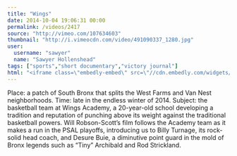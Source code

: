 ```yaml
---
title: "Wings"
date: 2014-10-04 19:06:31 00:00
permalink: /videos/2417
source: "http://vimeo.com/107634603"
thumbnail: "http://i.vimeocdn.com/video/491090337_1280.jpg"
user:
  username: "sawyer"
  name: "Sawyer Hollenshead"
tags: ["sports","short documentary","victory journal"]
html: "<iframe class=\"embedly-embed\" src=\"//cdn.embedly.com/widgets/media.html?src=http%3A%2F%2Fplayer.vimeo.com%2Fvideo%2F107634603&wmode=transparent&src_secure=1&url=http%3A%2F%2Fvimeo.com%2F107634603&image=http%3A%2F%2Fi.vimeocdn.com%2Fvideo%2F491090337_1280.jpg&key=daaebf4d9cdd46779200162d0ca86e20&type=text%2Fhtml&schema=vimeo\" width=\"1280\" height=\"720\" scrolling=\"no\" frameborder=\"0\" allowfullscreen></iframe>"
---
```


Place: a patch of South Bronx that splits the West Farms and Van Nest neighborhoods. Time: late in the endless winter of 2014. Subject: the basketball team at Wings Academy, a 20-year-old school developing a tradition and reputation of punching above its weight against the traditional basketball powers. Will Robson-Scott’s film follows the Academy team as it makes a run in the PSAL playoffs, introducing us to Billy Turnage, its rock-solid head coach, and Desure Buie, a diminutive point guard in the mold of Bronx legends such as “Tiny” Archibald and Rod Strickland.